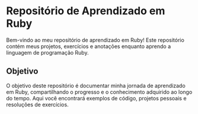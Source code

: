 # Repositório de Aprendizado em Ruby

Bem-vindo ao meu repositório de aprendizado em Ruby! Este repositório contém meus projetos, exercícios e anotações enquanto aprendo a linguagem de programação Ruby.

## Objetivo

O objetivo deste repositório é documentar minha jornada de aprendizado em Ruby, compartilhando o progresso e o conhecimento adquirido ao longo do tempo. Aqui você encontrará exemplos de código, projetos pessoais e resoluções de exercícios.
